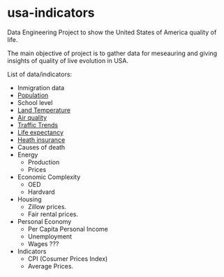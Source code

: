 # usa-indicators
Data Engineering Project to show the United States of America quality of life. 

The main objective of project is to gather data for meseauring and giving insights 
of quality of live evolution in USA.

List of data/indicators:

* Inmigration data
* [Population](population.md)
* School level
* [Land Temperature](land_temperature.md)
* [Air quality](air_quality.md) 
* [Traffic Trends](traffic_trends.md)
* [Life expectancy](life_expectation.md)
* [Heath insurance](health_insurance.md)
* Causes of death
* Energy
  * Production
  * Prices
* Economic Complexity
  * OED
  * Hardvard
* Housing 
  * Zillow prices. 
  * Fair rental prices.
* Personal Economy
  * Per Capita Personal Income
  * Unemployment
  * Wages ???
* Indicators
  * CPI (Cosumer Prices Index)
  * Average Prices. 


